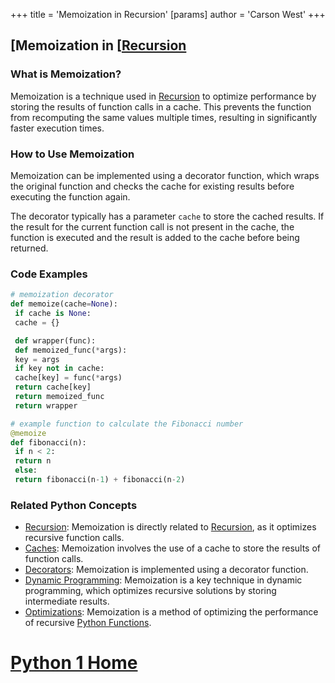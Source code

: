 +++
 title = 'Memoization in Recursion'
[params]
	author = 'Carson West'
+++
## [Memoization in [[Recursion](./../memoization-in-[[recursion/)

### What is Memoization?
Memoization is a technique used in [Recursion](./../recursion/) to optimize performance by storing the results of function calls in a cache. This prevents the function from recomputing the same values multiple times, resulting in significantly faster execution times.

### How to Use Memoization
Memoization can be implemented using a decorator function, which wraps the original function and checks the cache for existing results before executing the function again.

The decorator typically has a parameter `cache` to store the cached results. If the result for the current function call is not present in the cache, the function is executed and the result is added to the cache before being returned.

### Code Examples
```python
# memoization decorator
def memoize(cache=None):
 if cache is None:
 cache = {}

 def wrapper(func):
 def memoized_func(*args):
 key = args
 if key not in cache:
 cache[key] = func(*args)
 return cache[key]
 return memoized_func
 return wrapper

# example function to calculate the Fibonacci number
@memoize
def fibonacci(n):
 if n < 2:
 return n
 else:
 return fibonacci(n-1) + fibonacci(n-2)
```

### Related Python Concepts

- [Recursion](./../recursion/): Memoization is directly related to [Recursion](./../recursion/), as it optimizes recursive function calls.
- [Caches](./../caches/): Memoization involves the use of a cache to store the results of function calls.
- [Decorators](./../decorators/): Memoization is implemented using a decorator function.
- [Dynamic Programming](./../dynamic-programming/): Memoization is a key technique in dynamic programming, which optimizes recursive solutions by storing intermediate results.
- [Optimizations](./../optimizations/): Memoization is a method of optimizing the performance of recursive [Python Functions](./../python-functions/).
# [Python 1 Home](./../python-1-home/)